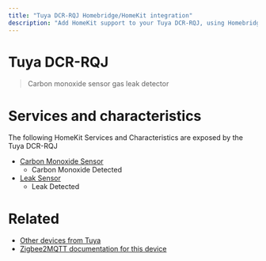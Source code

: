 ```yaml
---
title: "Tuya DCR-RQJ Homebridge/HomeKit integration"
description: "Add HomeKit support to your Tuya DCR-RQJ, using Homebridge, Zigbee2MQTT and homebridge-z2m."
---
```

<!---
This file has been GENERATED using src/docgen/docgen.ts
DO NOT EDIT THIS FILE MANUALLY!
-->
# Tuya DCR-RQJ
> Carbon monoxide sensor gas leak detector


# Services and characteristics
The following HomeKit Services and Characteristics are exposed by
the Tuya DCR-RQJ

* [Carbon Monoxide Sensor](../../sensors.md)
  * Carbon Monoxide Detected
* [Leak Sensor](../../sensors.md)
  * Leak Detected


# Related
* [Other devices from Tuya](../index.md#tuya)
* [Zigbee2MQTT documentation for this device](https://www.zigbee2mqtt.io/devices/DCR-RQJ.html)